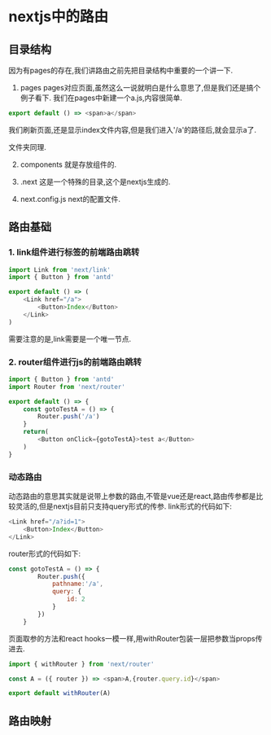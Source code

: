 # nextjs中的路由

## 目录结构
因为有pages的存在,我们讲路由之前先把目录结构中重要的一个讲一下.
1. pages
pages对应页面,虽然这么一说就明白是什么意思了,但是我们还是搞个例子看下.
我们在pages中新建一个a.js,内容很简单.
```js
export default () => <span>a</span>
```
我们刷新页面,还是显示index文件内容,但是我们进入'/a'的路径后,就会显示a了.

文件夹同理.

2. components
就是存放组件的.

3. .next
这是一个特殊的目录,这个是nextjs生成的.

4. next.config.js
next的配置文件.

## 路由基础
### 1. link组件进行标签的前端路由跳转
```js
import Link from 'next/link'
import { Button } from 'antd'

export default () => (
    <Link href="/a">
        <Button>Index</Button>
    </Link>
)
```
需要注意的是,link需要是一个唯一节点.

### 2. router组件进行js的前端路由跳转
```js
import { Button } from 'antd'
import Router from 'next/router'

export default () => {
    const gotoTestA = () => {
        Router.push('/a')
    }
    return(
        <Button onClick={gotoTestA}>test a</Button>
    )
}
```

### 动态路由
动态路由的意思其实就是说带上参数的路由,不管是vue还是react,路由传参都是比较灵活的,但是nextjs目前只支持query形式的传参.
link形式的代码如下:
```js
<Link href="/a?id=1">
    <Button>Index</Button>
</Link>
```
router形式的代码如下:
```js
const gotoTestA = () => {
        Router.push({
            pathname:'/a',
            query: {
                id: 2
            }
        })
    }
```
页面取参的方法和react hooks一模一样,用withRouter包装一层把参数当props传进去.
```js
import { withRouter } from 'next/router'

const A = ({ router }) => <span>A,{router.query.id}</span>

export default withRouter(A)
```
## 路由映射
